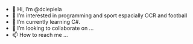 - 👋 Hi, I’m @dciepiela
- 👀 I’m interested in programming and sport espacially OCR and football
- 🌱 I’m currently learning C#.
- 💞️ I’m looking to collaborate on ...
- 📫 How to reach me ...

<!---
dciepiela/dciepiela is a ✨ special ✨ repository because its `README.md` (this file) appears on your GitHub profile.
You can click the Preview link to take a look at your changes.
--->
